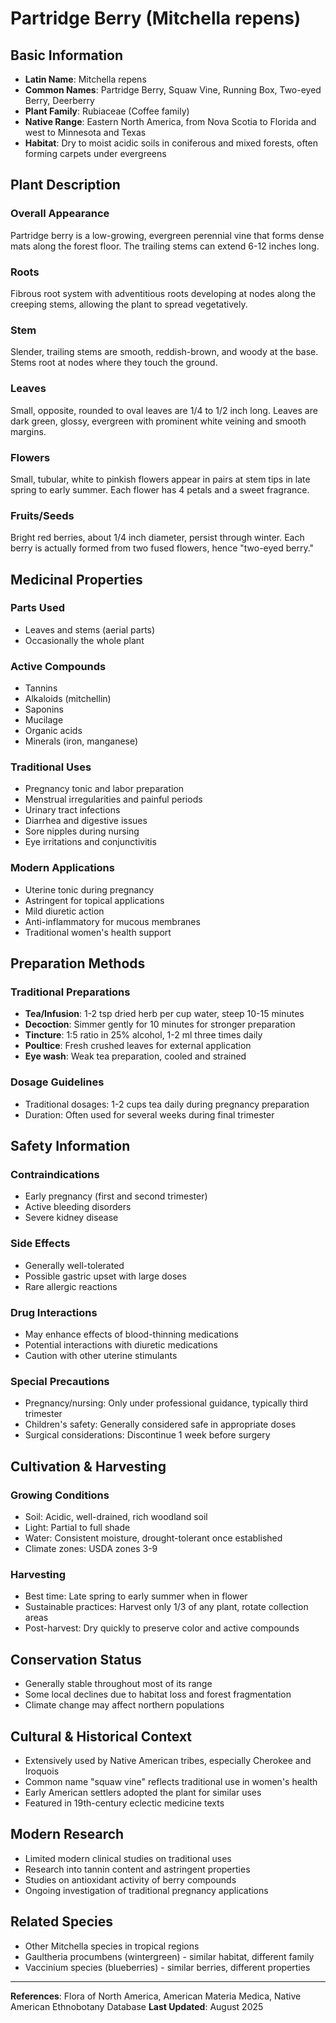 # Partridge Berry (Mitchella repens)

## Basic Information
- **Latin Name**: Mitchella repens
- **Common Names**: Partridge Berry, Squaw Vine, Running Box, Two-eyed Berry, Deerberry
- **Plant Family**: Rubiaceae (Coffee family)
- **Native Range**: Eastern North America, from Nova Scotia to Florida and west to Minnesota and Texas
- **Habitat**: Dry to moist acidic soils in coniferous and mixed forests, often forming carpets under evergreens

## Plant Description

### Overall Appearance
Partridge berry is a low-growing, evergreen perennial vine that forms dense mats along the forest floor. The trailing stems can extend 6-12 inches long.

### Roots
Fibrous root system with adventitious roots developing at nodes along the creeping stems, allowing the plant to spread vegetatively.

### Stem
Slender, trailing stems are smooth, reddish-brown, and woody at the base. Stems root at nodes where they touch the ground.

### Leaves
Small, opposite, rounded to oval leaves are 1/4 to 1/2 inch long. Leaves are dark green, glossy, evergreen with prominent white veining and smooth margins.

### Flowers
Small, tubular, white to pinkish flowers appear in pairs at stem tips in late spring to early summer. Each flower has 4 petals and a sweet fragrance.

### Fruits/Seeds
Bright red berries, about 1/4 inch diameter, persist through winter. Each berry is actually formed from two fused flowers, hence "two-eyed berry."

## Medicinal Properties

### Parts Used
- Leaves and stems (aerial parts)
- Occasionally the whole plant

### Active Compounds
- Tannins
- Alkaloids (mitchellin)
- Saponins
- Mucilage
- Organic acids
- Minerals (iron, manganese)

### Traditional Uses
- Pregnancy tonic and labor preparation
- Menstrual irregularities and painful periods
- Urinary tract infections
- Diarrhea and digestive issues
- Sore nipples during nursing
- Eye irritations and conjunctivitis

### Modern Applications
- Uterine tonic during pregnancy
- Astringent for topical applications
- Mild diuretic action
- Anti-inflammatory for mucous membranes
- Traditional women's health support

## Preparation Methods

### Traditional Preparations
- **Tea/Infusion**: 1-2 tsp dried herb per cup water, steep 10-15 minutes
- **Decoction**: Simmer gently for 10 minutes for stronger preparation
- **Tincture**: 1:5 ratio in 25% alcohol, 1-2 ml three times daily
- **Poultice**: Fresh crushed leaves for external application
- **Eye wash**: Weak tea preparation, cooled and strained

### Dosage Guidelines
- Traditional dosages: 1-2 cups tea daily during pregnancy preparation
- Duration: Often used for several weeks during final trimester

## Safety Information

### Contraindications
- Early pregnancy (first and second trimester)
- Active bleeding disorders
- Severe kidney disease

### Side Effects
- Generally well-tolerated
- Possible gastric upset with large doses
- Rare allergic reactions

### Drug Interactions
- May enhance effects of blood-thinning medications
- Potential interactions with diuretic medications
- Caution with other uterine stimulants

### Special Precautions
- Pregnancy/nursing: Only under professional guidance, typically third trimester
- Children's safety: Generally considered safe in appropriate doses
- Surgical considerations: Discontinue 1 week before surgery

## Cultivation & Harvesting

### Growing Conditions
- Soil: Acidic, well-drained, rich woodland soil
- Light: Partial to full shade
- Water: Consistent moisture, drought-tolerant once established
- Climate zones: USDA zones 3-9

### Harvesting
- Best time: Late spring to early summer when in flower
- Sustainable practices: Harvest only 1/3 of any plant, rotate collection areas
- Post-harvest: Dry quickly to preserve color and active compounds

## Conservation Status
- Generally stable throughout most of its range
- Some local declines due to habitat loss and forest fragmentation
- Climate change may affect northern populations

## Cultural & Historical Context
- Extensively used by Native American tribes, especially Cherokee and Iroquois
- Common name "squaw vine" reflects traditional use in women's health
- Early American settlers adopted the plant for similar uses
- Featured in 19th-century eclectic medicine texts

## Modern Research
- Limited modern clinical studies on traditional uses
- Research into tannin content and astringent properties
- Studies on antioxidant activity of berry compounds
- Ongoing investigation of traditional pregnancy applications

## Related Species
- Other Mitchella species in tropical regions
- Gaultheria procumbens (wintergreen) - similar habitat, different family
- Vaccinium species (blueberries) - similar berries, different properties

---

**References**: Flora of North America, American Materia Medica, Native American Ethnobotany Database
**Last Updated**: August 2025